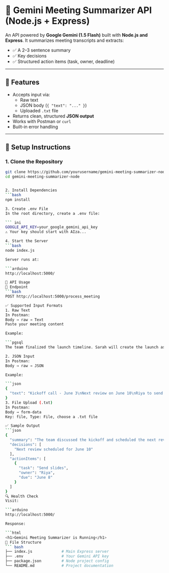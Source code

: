 # 📝 Gemini Meeting Summarizer API (Node.js + Express)

An API powered by **Google Gemini (1.5 Flash)** built with **Node.js and Express**. It summarizes meeting transcripts and extracts:

- ✅ A 2–3 sentence summary  
- ✅ Key decisions  
- ✅ Structured action items (task, owner, deadline)

---

## 🚀 Features

- Accepts input via:
  - Raw text
  - JSON body (`{ "text": "..." }`)
  - Uploaded `.txt` file
- Returns clean, structured **JSON output**
- Works with Postman or `curl`
- Built-in error handling

---

## 🔧 Setup Instructions

### 1. Clone the Repository

```bash
git clone https://github.com/yourusername/gemini-meeting-summarizer-node.git
cd gemini-meeting-summarizer-node


2. Install Dependencies
```bash
npm install

3. Create .env File
In the root directory, create a .env file:

``` ini
GOOGLE_API_KEY=your_google_gemini_api_key
⚠️ Your key should start with AIza...

4. Start the Server
```bash
node index.js

Server runs at:

```arduino
http://localhost:5000/

🧪 API Usage
🔗 Endpoint
```bash
POST http://localhost:5000/process_meeting

✅ Supported Input Formats
1. Raw Text
In Postman:
Body → raw → Text
Paste your meeting content

Example:

```pgsql
The team finalized the launch timeline. Sarah will create the launch assets by July 5.

2. JSON Input
In Postman:
Body → raw → JSON

Example:

```json
{
  "text": "Kickoff call - June 3\nNext review on June 10\nRiya to send slides by June 8"
}
3. File Upload (.txt)
In Postman:
Body → form-data
Key: file, Type: File, choose a .txt file

✅ Sample Output
```json
{
  "summary": "The team discussed the kickoff and scheduled the next review meeting. Riya is responsible for sending the slides before the deadline.",
  "decisions": [
    "Next review scheduled for June 10"
  ],
  "actionItems": [
    {
      "task": "Send slides",
      "owner": "Riya",
      "due": "June 8"
    }
  ]
}
🔍 Health Check
Visit:

```arduino
http://localhost:5000/

Response:

```html
<h1>Gemini Meeting Summarizer is Running</h1>
📁 File Structure
``` bash
├── index.js             # Main Express server
├── .env                 # Your Gemini API key
├── package.json         # Node project config
└── README.md            # Project documentation
